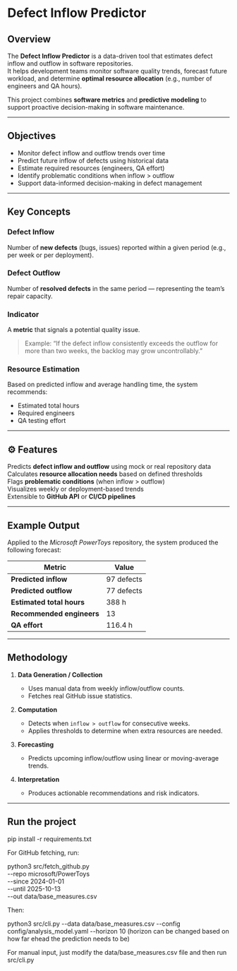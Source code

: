 # Defect Inflow Predictor

## Overview
The **Defect Inflow Predictor** is a data-driven tool that estimates defect inflow and outflow in software repositories.  
It helps development teams monitor software quality trends, forecast future workload, and determine **optimal resource allocation** (e.g., number of engineers and QA hours).

This project combines **software metrics** and **predictive modeling** to support proactive decision-making in software maintenance.

---

## Objectives
- Monitor defect inflow and outflow trends over time  
- Predict future inflow of defects using historical data  
- Estimate required resources (engineers, QA effort)  
- Identify problematic conditions when inflow > outflow  
- Support data-informed decision-making in defect management  

---

## Key Concepts

### Defect Inflow
Number of **new defects** (bugs, issues) reported within a given period (e.g., per week or per deployment).

### Defect Outflow
Number of **resolved defects** in the same period — representing the team’s repair capacity.

### Indicator
A **metric** that signals a potential quality issue.  
> Example: “If the defect inflow consistently exceeds the outflow for more than two weeks, the backlog may grow uncontrollably.”

### Resource Estimation
Based on predicted inflow and average handling time, the system recommends:
- Estimated total hours  
- Required engineers  
- QA testing effort  

---

## ⚙️ Features
Predicts **defect inflow and outflow** using mock or real repository data  
Calculates **resource allocation needs** based on defined thresholds  
Flags **problematic conditions** (when inflow > outflow)  
Visualizes weekly or deployment-based trends  
Extensible to **GitHub API** or **CI/CD pipelines**

---

## Example Output
Applied to the *Microsoft PowerToys* repository, the system produced the following forecast:

| Metric | Value |
|--------|--------|
| **Predicted inflow** | 97 defects |
| **Predicted outflow** | 77 defects |
| **Estimated total hours** | 388 h |
| **Recommended engineers** | 13 |
| **QA effort** | 116.4 h |


 

---

## Methodology

1. **Data Generation / Collection**
   - Uses manual data from weekly inflow/outflow counts.
   - Fetches real GitHub issue statistics.

2. **Computation**
   - Detects when `inflow > outflow` for consecutive weeks.
   - Applies thresholds to determine when extra resources are needed.

3. **Forecasting**
   - Predicts upcoming inflow/outflow using linear or moving-average trends.

4. **Interpretation**
   - Produces actionable recommendations and risk indicators.

---

## Run the project

pip install -r requirements.txt

For GitHub fetching, run:

python3 src/fetch_github.py \
  --repo microsoft/PowerToys \
  --since 2024-01-01 \
  --until 2025-10-13 \
  --out data/base_measures.csv
  
Then:

python3 src/cli.py --data data/base_measures.csv --config config/analysis_model.yaml --horizon 10 (horizon can be changed based on how far ehead the prediction needs to be)

For manual input, just modify the data/base_measures.csv file and then run src/cli.py


